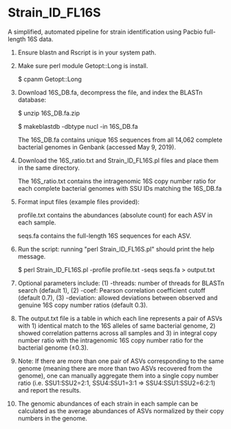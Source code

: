 # Strain_ID_FL16S
A simplified, automated pipeline for strain identification using Pacbio full-length 16S data.

1. Ensure blastn and Rscript is in your system path.

2. Make sure perl module Getopt::Long is install.

   $ cpanm Getopt::Long
   
3. Download 16S_DB.fa, decompress the file, and index the BLASTn database:

   $ unzip 16S_DB.fa.zip
   
   $ makeblastdb -dbtype nucl -in 16S_DB.fa
   
   The 16S_DB.fa contains unique 16S sequences from all 14,062 complete bacterial genomes in Genbank (accessed May 9, 2019).
   
4. Download the 16S_ratio.txt and Strain_ID_FL16S.pl files and place them in the same directory.
   
   The 16S_ratio.txt contains the intragenomic 16S copy number ratio for each complete bacterial genomes with SSU IDs matching the 16S_DB.fa
   
5. Format input files (example files provided): 

   profile.txt contains the abundances (absolute count) for each ASV in each sample.

   seqs.fa contains the full-length 16S sequences for each ASV.
   
6. Run the script:
   running "perl Strain_ID_FL16S.pl" should print the help message.

   $ perl Strain_ID_FL16S.pl -profile profile.txt -seqs seqs.fa > output.txt

7. Optional parameters include: (1) -threads: number of threads for BLASTn search (default 1), (2) -coef: Pearson correlation coefficient cutoff (default 0.7), (3) -deviation: allowed deviations between observed and genuine 16S copy number ratios (default 0.3).

8. The output.txt file is a table in which each line represents a pair of ASVs with 1) identical match to the 16S alleles of same bacterial genome, 2) showed correlation patterns across all samples and 3) in integral copy number ratio with the intragenomic 16S copy number ratio for the bacterial genome (±0.3).

9. Note: If there are more than one pair of ASVs corresponding to the same genome (meaning there are more than two ASVs recovered from the genome), one can manually aggregate them into a single copy number ratio (i.e. SSU1:SSU2=2:1, SSU4:SSU1=3:1 => SSU4:SSU1:SSU2=6:2:1) and report the results.

10. The genomic abundances of each strain in each sample can be calculated as the average abundances of ASVs normalized by their copy numbers in the genome.
   



